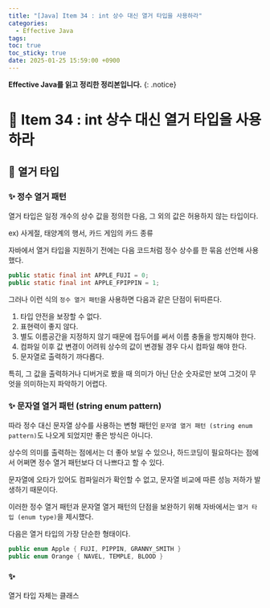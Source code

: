 ```yaml
---
title: "[Java] Item 34 : int 상수 대신 열거 타입을 사용하라"
categories:
  - Effective Java
tags:
toc: true
toc_sticky: true
date: 2025-01-25 15:59:00 +0900
---
```


<strong>Effective Java를 읽고 정리한 정리본입니다.</strong>
{: .notice}

# 📌 Item 34 : int 상수 대신 열거 타입을 사용하라

## 🫧 열거 타입

### ✨ 정수 열거 패턴

열거 타입은 일정 개수의 상수 값을 정의한 다음, 그 외의 값은 허용하지 않는 타입이다.

ex) 사게절, 태양계의 행서, 카드 게임의 카드 종류

자바에서 열거 타입을 지원하기 전에는 다음 코드처럼 정수 상수를 한 묶음 선언해 사용했다.

```java
public static final int APPLE_FUJI = 0;
public static final int APPLE_FPIPPIN = 1;
```

그러나 이런 식의 `정수 열거 패턴`을 사용하면 다음과 같은 단점이 뒤따른다.

1. 타입 안전을 보장할 수 없다.
2. 표현력이 좋지 않다.
3. 별도 이름공간을 지정하지 않기 때문에 접두어를 써서 이름 충돌을 방지해야 한다.
4. 컴파일 이후 값 변경이 어려워 상수의 값이 변경될 경우 다시 컴파일 해야 한다.
5. 문자열로 출력하기 까다롭다.

특히, 그 값을 출력하거나 디버거로 봤을 때 의미가 아닌 단순 숫자로만 보여 그것이 무엇을 의미하는지 파악하기 어렵다.

### ✨ 문자열 열거 패턴 (string enum pattern)

따라 정수 대신 문자열 상수를 사용하는 변형 패턴인 `문자열 열거 패턴 (string enum pattern)`도 나오게 되었지만 좋은 방식은 아니다.

상수의 의미를 출력하는 점에서는 더 좋아 보일 수 있으나, 하드코딩이 필요하다는 점에서 어쩌면 정수 열거 패턴보다 더 나쁘다고 할 수 있다.

문자열에 오타가 있어도 컴파일러가 확인할 수 없고, 문자열 비교에 따른 성능 저하가 발생하기 때문이다.

이러한 정수 열거 패턴과 문자열 열거 패턴의 단점을 보완하기 위해 자바에서는 `열거 타입 (enum type)`을 제시했다.

다음은 열거 타입의 가장 단순한 형태이다.

```java
public enum Apple { FUJI, PIPPIN, GRANNY_SMITH }
public enum Orange { NAVEL, TEMPLE, BLOOD }
```

### ✨

열거 타입 자체는 클래스